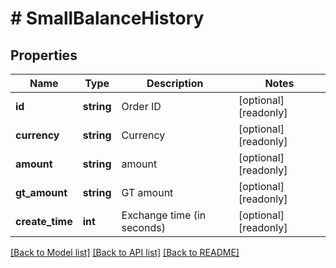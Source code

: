# # SmallBalanceHistory

## Properties

Name | Type | Description | Notes
------------ | ------------- | ------------- | -------------
**id** | **string** | Order ID | [optional] [readonly] 
**currency** | **string** | Currency | [optional] [readonly] 
**amount** | **string** | amount | [optional] [readonly] 
**gt_amount** | **string** | GT amount | [optional] [readonly] 
**create_time** | **int** | Exchange time (in seconds) | [optional] [readonly] 

[[Back to Model list]](../../README.md#documentation-for-models) [[Back to API list]](../../README.md#documentation-for-api-endpoints) [[Back to README]](../../README.md)
